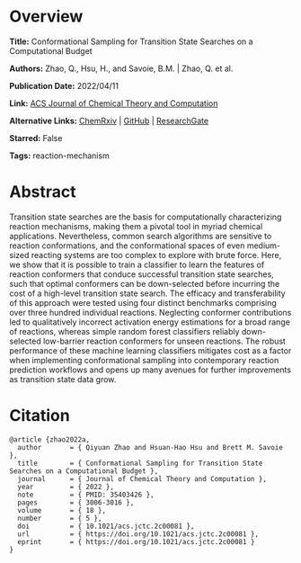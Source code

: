 # Overview
**Title:**
Conformational Sampling for Transition State Searches on a Computational Budget

**Authors:**
Zhao, Q., Hsu, H., and Savoie, B.M. |
Zhao, Q. et al.

**Publication Date:**
2022/04/11

**Link:**
[ACS Journal of Chemical Theory and Computation](https://pubs.acs.org/doi/full/10.1021/acs.jctc.2c00081)

**Alternative Links:**
[ChemRxiv](https://chemrxiv.org/engage/chemrxiv/article-details/61b2bdc525f39a5318d4138e) |
[GitHub](https://github.com/Savoie-Research-Group/yarp) |
[ResearchGate](https://www.researchgate.net/publication/356955599_Conformational_Sampling_for_Transition_State_Searches_on_a_Computational_Budget)

**Starred:**
False

**Tags:**
reaction-mechanism


# Abstract
Transition state searches are the basis for computationally characterizing reaction mechanisms, making them a pivotal tool in myriad chemical applications.
Nevertheless, common search algorithms are sensitive to reaction conformations, and the conformational spaces of even medium-sized reacting systems are too complex to explore with brute force.
Here, we show that it is possible to train a classifier to learn the features of reaction conformers that conduce successful transition state searches, such that optimal conformers can be down-selected before incurring the cost of a high-level transition state search.
The efficacy and transferability of this approach were tested using four distinct benchmarks comprising over three hundred individual reactions.
Neglecting conformer contributions led to qualitatively incorrect activation energy estimations for a broad range of reactions, whereas simple random forest classifiers reliably down-selected low-barrier reaction conformers for unseen reactions.
The robust performance of these machine learning classifiers mitigates cost as a factor when implementing conformational sampling into contemporary reaction prediction workflows and opens up many avenues for further improvements as transition state data grow.


# Citation
```
@article {zhao2022a,
  author       = { Qiyuan Zhao and Hsuan-Hao Hsu and Brett M. Savoie },
  title        = { Conformational Sampling for Transition State Searches on a Computational Budget },
  journal      = { Journal of Chemical Theory and Computation },
  year         = { 2022 },
  note         = { PMID: 35403426 },
  pages        = { 3006-3016 },
  volume       = { 18 },
  number       = { 5 },
  doi          = { 10.1021/acs.jctc.2c00081 },
  url          = { https://doi.org/10.1021/acs.jctc.2c00081 },
  eprint       = { https://doi.org/10.1021/acs.jctc.2c00081 }
}
```
